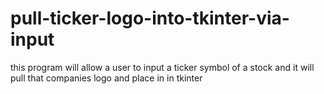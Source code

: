 # pull-ticker-logo-into-tkinter-via-input
this program will allow a user to input a ticker symbol of a stock and it will pull that companies logo and place in in tkinter 

